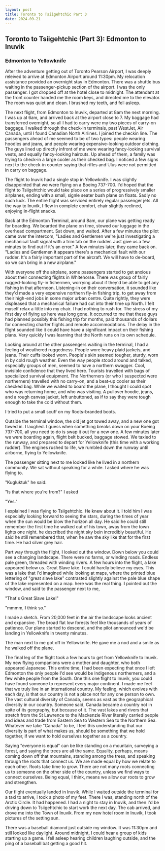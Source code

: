 ```yaml
---
layout: post
title: Toronto to Tsiigehtchic Part 3
date: 2024-09-21
---
```


## Toronto to Tsiigehtchic (Part 3): Edmonton to Inuvik

### Edmonton to Yellowknife

After the adventure getting out of Toronto Pearson Airport, I was deeply releived to arrive at Edmonton Airport around 11:30pm. My relocation assistance provided an overnight stay in Edmonton. There was a shuttle bus waiting in the passenger-pickup section of the airport. I was the only passenger. I got dropped off at the hotel close to midnight. The attendant at the front counter handed me the room keys, and directed me to the elevator. The room was quiet and clean. I brushed my teeth, and fell asleep.

The next flight, from Edmonton to Inuvik, departed at 8am the next morning. I was up at 6am, and arrived back at the airport close to 7. My baggage had transferred overnight, so all I had to carry were my two pieces of carry-on baggage. I walked through the check-in terminals, past WestJet, Air Canada, until I found Canadian North Airlines. I joined the checkin line. The passengers ahead of me seemed to be of two types: people wearing hoodies and jeans, and people wearing expensive-looking outdoor clothing. The guys lined up directly infront of me were wearing fancy-looking survival vests, and equally fancy-looking haircuts. Up ahead of them, a family was trying to check-in a large cooler as their checked bag. I noticed a few signs next to the check-in counter saying that rifles and Ulus were not permitted in carry on baggage.

The flight to Inuvik had a single stop in Yellowknife. I was slightly disappointed that we were flying on a Boeing 737-700. I'd hoped that the flight to Tsiigehtchic would take place on a series of progressively smaller airplanes, ending with a small, signle seater bush plane on floats. Sadly no such luck. The entire flight was serviced entirely regular passenger jets. All the way to Inuvik, I flew in complete comfort, chair slightly reclined, enjoying in-flight snacks.

Back at the Edmonton Terminal, around 8am, our plane was getting ready for boarding. We boarded the plane on time, stowed our luggage in the overhead compartment. Sat down, and waited. After a few minutes the pilot came over the intercom, "Ladies and Gentlemen we're just investigating a mechanical fault signal with a trim tab on the rudder. Just give us a few minutes to find out if it's an error." A few minutes later, they came back on. "Ladies and Gentlemen it appears there's a mechanical fault with our rudder. It's a fairly important part of the aircraft. We will have to de-board, so we can bring in a new airplane."

With everyone off the airplane, some passengers started to get anxious about their connecting flights in Whitehorse. There was group of fairly rugged-looking fly-in fishermen, worrying about if they'd be able to get any fishing in that afternoon. Listening-in on their conversation, it sounded like they'd made a very expensive northern fly-in fishing trip, to get away from their high-end jobs in some major urban centre. Quite rightly, they were displeased that a mechanical failure had cut into their time up North. I felt myself relax a little into my chair. I had nothing to rush for. The stress of my first day of flying up here was long gone. It occurred to me that these guys had planned possibly this fishing trip for months, paid thousands of dollars for connecting charter flights and remote accommodations. The delay in the flight sounded like it could have have a significant impact on their fishing plans. Very quickly I was learning that the North runs on its own schedule.

Looking around at the other passengers waiting in the terminal, I had a feeling of weathered ruggedness. People wore heavy plaid jackets, and jeans. Their cuffs looked worn. People's skin seemed tougher, sturdy, worn in by cold rough weather. Even the way people stood around and talked, especially groups of men, seemed to have a northern swagger. Cool, invisible confidence that they lived here. Tourists travelled with bags of specialized survival equipment. The Northerners (or who I suspected were northerners) travelled with no carry-on, and a beat-up cooler as their checked bag. While we waited to board the plane, I thought I could spot who was returning home, and who was visiting. A pullover hoodie, jeans, and a rough canvas jacket, left unbuttoned, as if to say they were tough enough to take the cold without them.

I tried to put a small scuff on my Roots-branded boots.

Outside the terminal window, the old jet got towed away, and a new one got towed in. I laughed. I guess when something breaks down on your Boeing 737-700, all you need to do is swap it out for a new one. A few minutes later we were boarding again, flight belt bucked, baggage stowed. We taxied to the runway, and prepared to depart for Yellowknife (this time with a working rudder). The engines rushed to life, we rumbled down the runway until airborne, flying to Yellowknife.

The passenger sitting next to me looked like he lived in a northern community. We sat without speaking for a while. I asked where he was flying to.

"Kugluktuk" he said.

"Is that where you're from?" I asked

"Yes."

I explained I was flying to Tsiigehtchic. He knew about it. I told him I was especially looking forward to seeing the stars, during the times of year when the sun would be blow the horizon all day. He said he could still remember the first time he walked out of his town, away from the town lights one night. he described the night sky bein incredibly beautiful. He said he still remembered that, when he saw the sky like that for the first time. He had silver grey hair.

Part way through the flight, I looked out the window. Down below you could see a changing landscape. There were no farms, or winding roads. Endless pale green, threaded with winding rivers. A few hours into the flight, a lake appeared below us. Great Slave lake. I could hardly believe my eyes. This was a lake that I'd imagined while looking at maps, where the printed blue lettering of "great slave lake" contrasted slightly against the pale blue shape of the lake represented on a map. here was the real thing. I pointed out the window, and said to the passenger next to me,

"That's Great Slave Lake!"

"mmmm, I think so."

I made a sketch. From 20,000 feet in the air the landscape looks ancient and expansive. The broad flat low forests feel like thousands of years of patience. Our plane started to descend, and the pilot announced we'd be landing in Yellowknife in twenty minutes.

The man next to me got off in Yellowknife. He gave me a nod and a smile as he walked off the plane.

The final leg of the flight took a few hours to get from Yellowknife to Inuvik. My new flying companions were a mother and daughter, who both appeared Japanese. This entire time, I had been expecting that once I left Edmonton the only people I'd see would be Indigenous northerners, and a few white people from the South. One this one flight to Inuvik, you could have found someone to represent every major continent. I made me feel that we truly live in an international country. My feeling, which evolves with each day, is that our country is not a place not for any one person to own. The vast cultural diversity of Canada, seems as vast as the geographical diversity in our country. Someone said, Canada became a country not in spite of its geography, but because of it. The vast lakes and rivers that stretch from the St Lawrence to the Mackenzie River literally carried people and ideas and trade from Eastern Sea to Western Sea to the Northern Sea. Whatever we take "Canada" to be, I feel this understanding that our diversity is part of what makes us, should be something that we hold together, if we want to hold ourselves together as a country.

Saying "everyone is equal" can be like standing on a mountain, surveying a forest, and saying the trees are all the same. Equality, perhaps, means coming down off that mountains, standing among the trees, and speaking through the roots that connect us. We are made equal by how we relate to each other. Roots take time to grow. There are not many roots connecting us to someone on the other side of the country, unless we find ways to connect ourselves. Being equal, I think, means we allow our roots to grow and strengthen.

Our flight eventually landed in Inuvik. While I waited outside the terminal for a taxi to arrive, I took a photo of my feet. There I was, standing north of the Arctic Circle. It had happened. I had a night to stay in Inuvik, and then I'd be driving down to Tsiigehtchic to start work the next day. The cab arrived, and drove me into the Town of Inuvik. From my new hotel room in Inuvik, I took pictures of the setting sun.

There was a baseball diamond just outside my window. It was 11:30pm and still looked like daylight. Around midnight, I could hear a group of kids starting up a game. I fell asleep hearing children laughing outside, and the ping of a baseball bat getting a good hit.

